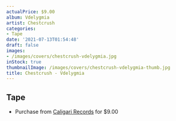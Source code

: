 ```yaml
---
actualPrice: $9.00
album: Vdelygmia
artist: Chestcrush
categories:
- Tape
date: '2021-07-13T01:54:48'
draft: false
images:
- /images/covers/chestcrush-vdelygmia.jpg
inStock: true
thumbnailImage: /images/covers/chestcrush-vdelygmia-thumb.jpg
title: Chestcrush - Vdelygmia
---
```


## Tape
* Purchase from [Caligari Records](https://caligarirecords.storenvy.com/products/32504929-chestcrush-vdelygmia) for $9.00
